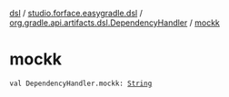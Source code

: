 [dsl](../../index.md) / [studio.forface.easygradle.dsl](../index.md) / [org.gradle.api.artifacts.dsl.DependencyHandler](index.md) / [mockk](./mockk.md)

# mockk

`val DependencyHandler.mockk: `[`String`](https://kotlinlang.org/api/latest/jvm/stdlib/kotlin/-string/index.html)